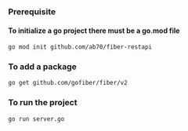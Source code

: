 ### Prerequisite
#### To initialize a go project there must be a go.mod file
```
go mod init github.com/ab70/fiber-restapi
```

### To add a package 
```
go get github.com/gofiber/fiber/v2
```


### To run the project
```
go run server.go
```
